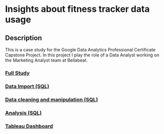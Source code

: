 # Insights about fitness tracker data usage

## Description
This is a case study for the Google Data Analytics Professional Certificate Capstone Project.
In this project I play the role of a Data Analyst working on the Marketing Analyst team at Bellabeat.

### [Full Study](https://github.com/mariana-ermano/fitness-tracker-da/blob/main/study.md "Full Case Study")
### [Data Import (SQL)](https://github.com/mariana-ermano/fitness-tracker-da/blob/main/data_import.sql "Data Import in SQL")
### [Data cleaning and manipulation (SQL)](https://github.com/mariana-ermano/fitness-tracker-da/blob/main/cleaning.sql "Data cleaning and manipulation in SQL")
### [Analysis (SQL)](https://github.com/mariana-ermano/fitness-tracker-da/blob/main/analysis.sql "Analysis in SQL")
### [Tableau Dashboard](https://public.tableau.com/app/profile/mariana.ermano/viz/BellabeatCaseStudyFitnesstrackerDA/AllFeatures?publish=yes)


